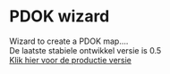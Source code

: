 # PDOK wizard

Wizard to create a PDOK map....<br/>
De laatste stabiele ontwikkel versie is 0.5<br/>
<a href="http://pdokkaart.pdokloket.nl" target="_blank">Klik hier voor de productie versie</a>
